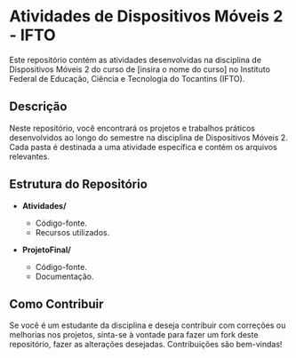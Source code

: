# Atividades de Dispositivos Móveis 2 - IFTO

Este repositório contém as atividades desenvolvidas na disciplina de Dispositivos Móveis 2 do curso de [insira o nome do curso] no Instituto Federal de Educação, Ciência e Tecnologia do Tocantins (IFTO).

## Descrição

Neste repositório, você encontrará os projetos e trabalhos práticos desenvolvidos ao longo do semestre na disciplina de Dispositivos Móveis 2. Cada pasta é destinada a uma atividade específica e contém os arquivos relevantes.

## Estrutura do Repositório

- **Atividades/**
  - Código-fonte.
  - Recursos utilizados.

- **ProjetoFinal/**
  - Código-fonte.
  - Documentação.

## Como Contribuir

Se você é um estudante da disciplina e deseja contribuir com correções ou melhorias nos projetos, sinta-se à vontade para fazer um fork deste repositório, fazer as alterações desejadas. Contribuições são bem-vindas!
